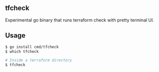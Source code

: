 ## tfcheck

Experimental go binary that runs terraform check with pretty terminal UI.

## Usage

```sh
$ go install cmd/tfcheck
$ which tfcheck

# Inside a terraform directory
$ tfcheck
```
